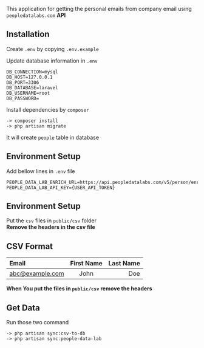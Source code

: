 This application for getting the personal emails from company email using `peopledatalabs.com` **API**

## Installation

Create `.env` by copying `.env.example`

Update database information in `.env`

````
DB_CONNECTION=mysql
DB_HOST=127.0.0.1
DB_PORT=3306
DB_DATABASE=laravel
DB_USERNAME=root
DB_PASSWORD=
````

Install dependencies by `composer` 
````
-> composer install
-> php artisan migrate
````
It will create `people` table in database

## Environment Setup

Add bellow lines in `.env` file

````
PEOPLE_DATA_LAB_ENRICH_URL=https://api.peopledatalabs.com/v5/person/enrich
PEOPLE_DATA_LAB_API_KEY={USER_API_TOKEN}
````

## Environment Setup

Put the `csv` files in `public/csv` folder  
**Remove the headers in the csv file**



## CSV Format

| Email      | First Name | Last Name     |
| :---        |    :----:   |          ---: |
| abc@example.com      | John       | Doe   |

**When You put the files in `public/csv` remove the headers**

## Get Data

Run those two command 
````
-> php artisan sync:csv-to-db
-> php artisan sync:people-data-lab
````
